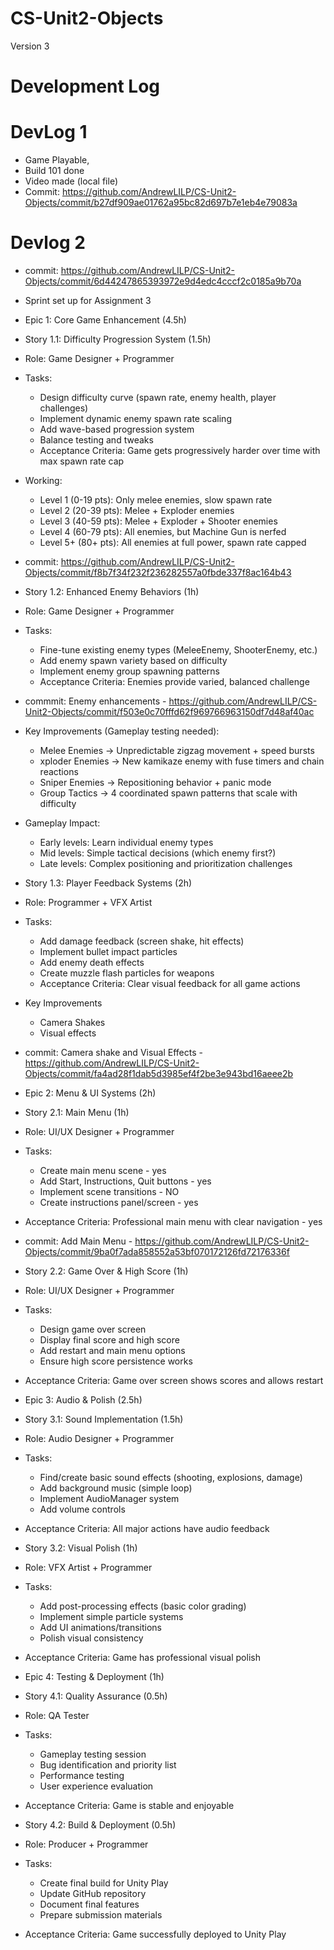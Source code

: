 # CS-Unit2-Objects
 Version 3

 # Development Log
 
 # DevLog 1
- Game Playable, 
- Build 101 done
- Video made (local file)
- Commit: https://github.com/AndrewLILP/CS-Unit2-Objects/commit/b27df909ae01762a95bc82d697b7e1eb4e79083a

 # Devlog 2
- commit: https://github.com/AndrewLILP/CS-Unit2-Objects/commit/6d44247865393972e9d4edc4cccf2c0185a9b70a
- Sprint set up for Assignment 3
- Epic 1: Core Game Enhancement (4.5h)

- Story 1.1: Difficulty Progression System (1.5h)
- Role: Game Designer + Programmer
- Tasks:
    - Design difficulty curve (spawn rate, enemy health, player challenges)
    - Implement dynamic enemy spawn rate scaling
    - Add wave-based progression system
    - Balance testing and tweaks
    - Acceptance Criteria: Game gets progressively harder over time with max spawn rate cap
- Working:
    - Level 1 (0-19 pts): Only melee enemies, slow spawn rate
    - Level 2 (20-39 pts): Melee + Exploder enemies
    - Level 3 (40-59 pts): Melee + Exploder + Shooter enemies
    - Level 4 (60-79 pts): All enemies, but Machine Gun is nerfed
    - Level 5+ (80+ pts): All enemies at full power, spawn rate capped
- commit: https://github.com/AndrewLILP/CS-Unit2-Objects/commit/f8b7f34f232f236282557a0fbde337f8ac164b43

- Story 1.2: Enhanced Enemy Behaviors (1h)
- Role: Game Designer + Programmer
- Tasks:
    - Fine-tune existing enemy types (MeleeEnemy, ShooterEnemy, etc.)
    - Add enemy spawn variety based on difficulty
    - Implement enemy group spawning patterns
    - Acceptance Criteria: Enemies provide varied, balanced challenge
- commmit: Enemy enhancements - https://github.com/AndrewLILP/CS-Unit2-Objects/commit/f503e0c70fffd62f969766963150df7d48af40ac
- Key Improvements (Gameplay testing needed):
    - Melee Enemies → Unpredictable zigzag movement + speed bursts
    - xploder Enemies → New kamikaze enemy with fuse timers and chain reactions
    - Sniper Enemies → Repositioning behavior + panic mode
    - Group Tactics → 4 coordinated spawn patterns that scale with difficulty
- Gameplay Impact:
    - Early levels: Learn individual enemy types
    - Mid levels: Simple tactical decisions (which enemy first?)
    - Late levels: Complex positioning and prioritization challenges
    
- Story 1.3: Player Feedback Systems (2h)
- Role: Programmer + VFX Artist
- Tasks:
    - Add damage feedback (screen shake, hit effects)
    - Implement bullet impact particles
    - Add enemy death effects
    - Create muzzle flash particles for weapons
    - Acceptance Criteria: Clear visual feedback for all game actions
- Key Improvements
    - Camera Shakes
    - Visual effects

- commit: Camera shake and Visual Effects - https://github.com/AndrewLILP/CS-Unit2-Objects/commit/fa4ad28f1dab5d3985ef4f2be3e943bd16aeee2b

- Epic 2: Menu & UI Systems (2h)
- Story 2.1: Main Menu (1h)
- Role: UI/UX Designer + Programmer
- Tasks:
    - Create main menu scene - yes
    - Add Start, Instructions, Quit buttons - yes
    - Implement scene transitions - NO
    - Create instructions panel/screen - yes
- Acceptance Criteria: Professional main menu with clear navigation - yes
- commit: Add Main Menu - https://github.com/AndrewLILP/CS-Unit2-Objects/commit/9ba0f7ada858552a53bf070172126fd72176336f

- Story 2.2: Game Over & High Score (1h)
- Role: UI/UX Designer + Programmer
- Tasks:
    - Design game over screen
    - Display final score and high score
    - Add restart and main menu options
    - Ensure high score persistence works
- Acceptance Criteria: Game over screen shows scores and allows restart

- Epic 3: Audio & Polish (2.5h)
- Story 3.1: Sound Implementation (1.5h)
- Role: Audio Designer + Programmer
- Tasks:
    - Find/create basic sound effects (shooting, explosions, damage)
    - Add background music (simple loop)
    - Implement AudioManager system
    - Add volume controls
- Acceptance Criteria: All major actions have audio feedback

- Story 3.2: Visual Polish (1h)
- Role: VFX Artist + Programmer
- Tasks:
    - Add post-processing effects (basic color grading)
    - Implement simple particle systems
    - Add UI animations/transitions
    - Polish visual consistency
- Acceptance Criteria: Game has professional visual polish

- Epic 4: Testing & Deployment (1h)
- Story 4.1: Quality Assurance (0.5h)
- Role: QA Tester
- Tasks:
    - Gameplay testing session
    - Bug identification and priority list
    - Performance testing
    - User experience evaluation
- Acceptance Criteria: Game is stable and enjoyable

- Story 4.2: Build & Deployment (0.5h)
- Role: Producer + Programmer
- Tasks:
    - Create final build for Unity Play
    - Update GitHub repository
    - Document final features
    - Prepare submission materials
- Acceptance Criteria: Game successfully deployed to Unity Play